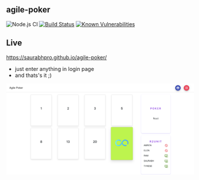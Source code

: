 ## agile-poker

![Node.js CI](https://github.com/saurabhpro/agile-poker/workflows/Node.js%20CI/badge.svg?branch=master)
[![Build Status](https://travis-ci.com/saurabhpro/agile-poker.svg?branch=master)](https://travis-ci.com/saurabhpro/agile-poker)
[![Known Vulnerabilities](https://support.snyk.io/hc/article_attachments/360007063717/uuid-cb438aa4-226e-2109-f901-c59ca233732e-en.png)](https://app.snyk.io/org/saurabhpro/project/28b5af13-51c7-4df7-bf20-f6d12359fabe)<!--
[![Known Vulnerabilities](https://snyk.io/test/github/saurabhpro/agile-poker/badge.svg)](https://snyk.io/test/github/saurabhpro/agile-poker)
-->


## Live
https://saurabhpro.github.io/agile-poker/
- just enter anything in login page
- and thats's it ;)

![app](demo/app-demo.png)
